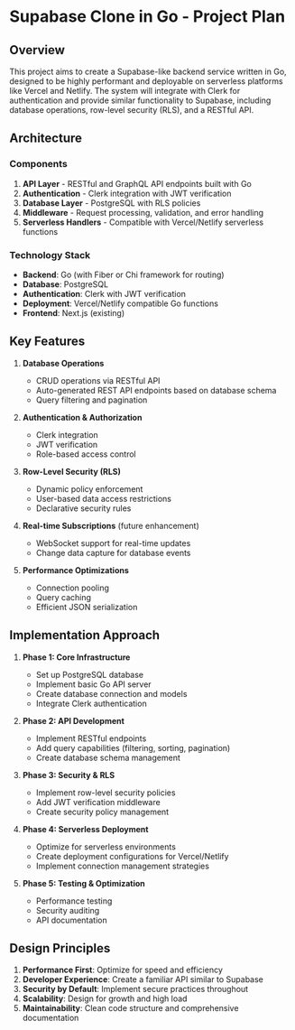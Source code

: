 # Supabase Clone in Go - Project Plan

## Overview
This project aims to create a Supabase-like backend service written in Go, designed to be highly performant and deployable on serverless platforms like Vercel and Netlify. The system will integrate with Clerk for authentication and provide similar functionality to Supabase, including database operations, row-level security (RLS), and a RESTful API.

## Architecture

### Components
1. **API Layer** - RESTful and GraphQL API endpoints built with Go
2. **Authentication** - Clerk integration with JWT verification
3. **Database Layer** - PostgreSQL with RLS policies
4. **Middleware** - Request processing, validation, and error handling
5. **Serverless Handlers** - Compatible with Vercel/Netlify serverless functions

### Technology Stack
- **Backend**: Go (with Fiber or Chi framework for routing)
- **Database**: PostgreSQL
- **Authentication**: Clerk with JWT verification
- **Deployment**: Vercel/Netlify compatible Go functions
- **Frontend**: Next.js (existing)

## Key Features
1. **Database Operations**
   - CRUD operations via RESTful API
   - Auto-generated REST API endpoints based on database schema
   - Query filtering and pagination

2. **Authentication & Authorization**
   - Clerk integration
   - JWT verification
   - Role-based access control

3. **Row-Level Security (RLS)**
   - Dynamic policy enforcement
   - User-based data access restrictions
   - Declarative security rules

4. **Real-time Subscriptions** (future enhancement)
   - WebSocket support for real-time updates
   - Change data capture for database events

5. **Performance Optimizations**
   - Connection pooling
   - Query caching
   - Efficient JSON serialization

## Implementation Approach
1. **Phase 1: Core Infrastructure**
   - Set up PostgreSQL database
   - Implement basic Go API server
   - Create database connection and models
   - Integrate Clerk authentication

2. **Phase 2: API Development**
   - Implement RESTful endpoints
   - Add query capabilities (filtering, sorting, pagination)
   - Create database schema management

3. **Phase 3: Security & RLS**
   - Implement row-level security policies
   - Add JWT verification middleware
   - Create security policy management

4. **Phase 4: Serverless Deployment**
   - Optimize for serverless environments
   - Create deployment configurations for Vercel/Netlify
   - Implement connection management strategies

5. **Phase 5: Testing & Optimization**
   - Performance testing
   - Security auditing
   - API documentation

## Design Principles
1. **Performance First**: Optimize for speed and efficiency
2. **Developer Experience**: Create a familiar API similar to Supabase
3. **Security by Default**: Implement secure practices throughout
4. **Scalability**: Design for growth and high load
5. **Maintainability**: Clean code structure and comprehensive documentation
